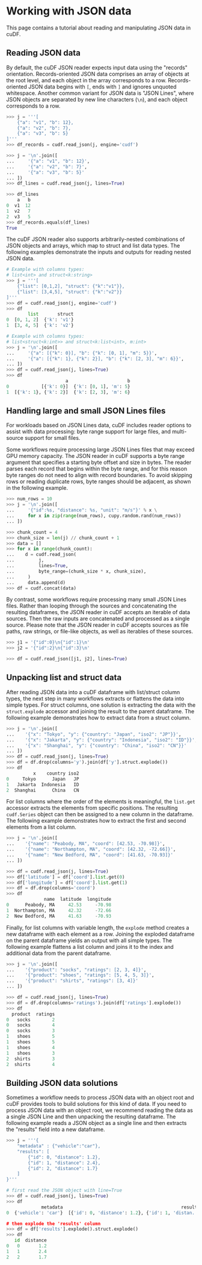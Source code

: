 # Working with JSON data

This page contains a tutorial about reading and manipulating JSON data in cuDF.

## Reading JSON data

By default, the cuDF JSON reader expects input data using the
"records" orientation. Records-oriented JSON data comprises
an array of objects at the root level, and each object in the
array corresponds to a row. Records-oriented JSON data begins
with `[`, ends with `]` and ignores unquoted whitespace.
Another common variant for JSON data is "JSON Lines", where
JSON objects are separated by new line characters (`\n`), and
each object corresponds to a row.

```python
>>> j = '''[
    {"a": "v1", "b": 12},
    {"a": "v2", "b": 7},
    {"a": "v3", "b": 5}
]'''
>>> df_records = cudf.read_json(j, engine='cudf')

>>> j = '\n'.join([
...     '{"a": "v1", "b": 12}',
...     '{"a": "v2", "b": 7}',
...     '{"a": "v3", "b": 5}'
... ])
>>> df_lines = cudf.read_json(j, lines=True)

>>> df_lines
    a   b
0  v1  12
1  v2   7
2  v3   5
>>> df_records.equals(df_lines)
True
```

The cuDF JSON reader also supports arbitrarily-nested combinations
of JSON objects and arrays, which map to struct and list data types.
The following examples demonstrate the inputs and outputs for
reading nested JSON data.

```python
# Example with columns types:
# list<int> and struct<k:string>
>>> j = '''[
    {"list": [0,1,2], "struct": {"k":"v1"}},
    {"list": [3,4,5], "struct": {"k":"v2"}}
]'''
>>> df = cudf.read_json(j, engine='cudf')
>>> df
        list       struct
0  [0, 1, 2]  {'k': 'v1'}
1  [3, 4, 5]  {'k': 'v2'}

# Example with columns types:
# list<struct<k:int>> and struct<k:list<int>, m:int>
>>> j = '\n'.join([
...     '{"a": [{"k": 0}], "b": {"k": [0, 1], "m": 5}}',
...     '{"a": [{"k": 1}, {"k": 2}], "b": {"k": [2, 3], "m": 6}}',
... ])
>>> df = cudf.read_json(j, lines=True)
>>> df
                      a                      b
0            [{'k': 0}]  {'k': [0, 1], 'm': 5}
1  [{'k': 1}, {'k': 2}]  {'k': [2, 3], 'm': 6}
```

## Handling large and small JSON Lines files

For workloads based on JSON Lines data, cuDF includes reader options
to assist with data processing: byte range support for large files,
and multi-source support for small files.

Some workflows require processing large JSON Lines files that may
exceed GPU memory capacity. The JSON reader in cuDF supports a byte
range argument that specifies a starting byte offset and size in bytes.
The reader parses each record that begins within the byte range,
and for this reason byte ranges do not need to align with record
boundaries. To avoid skipping rows or reading duplicate rows, byte ranges
should be adjacent, as shown in the following example.

```python
>>> num_rows = 10
>>> j = '\n'.join([
...     '{"id":%s, "distance": %s, "unit": "m/s"}' % x \
...     for x in zip(range(num_rows), cupy.random.rand(num_rows))
... ])

>>> chunk_count = 4
>>> chunk_size = len(j) // chunk_count + 1
>>> data = []
>>> for x in range(chunk_count):
...    d = cudf.read_json(
...         j,
...         lines=True,
...         byte_range=(chunk_size * x, chunk_size),
...     )
...     data.append(d)
>>> df = cudf.concat(data)
```

By contrast, some workflows require processing many small JSON
Lines files. Rather than looping through the sources and
concatenating the resulting dataframes, the JSON reader in
cuDF accepts an iterable of data sources. Then the raw inputs
are concatenated and processed as a single source. Please
note that the JSON reader in cuDF accepts sources as file paths,
raw strings, or file-like objects, as well as iterables of these sources.

```python
>>> j1 = '{"id":0}\n{"id":1}\n'
>>> j2 = '{"id":2}\n{"id":3}\n'

>>> df = cudf.read_json([j1, j2], lines=True)
```

## Unpacking list and struct data

After reading JSON data into a cuDF dataframe with list/struct
column types, the next step in many workflows extracts or
flattens the data into simple types. For struct columns, one
solution is extracting the data with the `struct.explode`
accessor and joining the result to the parent dataframe. The
following example demonstrates how to extract data from a struct column.

```python
>>> j = '\n'.join([
...    '{"x": "Tokyo", "y": {"country": "Japan", "iso2": "JP"}}',
...    '{"x": "Jakarta", "y": {"country": "Indonesia", "iso2": "ID"}}',
...    '{"x": "Shanghai", "y": {"country": "China", "iso2": "CN"}}'
... ])
>>> df = cudf.read_json(j, lines=True)
>>> df = df.drop(columns='y').join(df['y'].struct.explode())
>>> df
          x    country iso2
0     Tokyo      Japan   JP
1   Jakarta  Indonesia   ID
2  Shanghai      China   CN
```

For list columns where the order of the elements is meaningful,
the `list.get` accessor extracts the elements from specific
positions. The resulting `cudf.Series` object can then be assigned
to a new column in the dataframe. The following example
demonstrates how to extract the first and second elements from a
list column.

```python
>>> j = '\n'.join([
...    '{"name": "Peabody, MA", "coord": [42.53, -70.98]}',
...    '{"name": "Northampton, MA", "coord": [42.32, -72.66]}',
...    '{"name": "New Bedford, MA", "coord": [41.63, -70.93]}'
... ])

>>> df = cudf.read_json(j, lines=True)
>>> df['latitude'] = df['coord'].list.get(0)
>>> df['longitude'] = df['coord'].list.get(1)
>>> df = df.drop(columns='coord')
>>> df
              name  latitude  longitude
0      Peabody, MA     42.53     -70.98
1  Northampton, MA     42.32     -72.66
2  New Bedford, MA     41.63     -70.93
```

Finally, for list columns with variable length, the `explode`
method creates a new dataframe with each element as a row.
Joining the exploded dataframe on the parent dataframe yields
an output with all simple types. The following example flattens
a list column and joins it to the index and additional data from
the parent dataframe.

```python
>>> j = '\n'.join([
...    '{"product": "socks", "ratings": [2, 3, 4]}',
...    '{"product": "shoes", "ratings": [5, 4, 5, 3]}',
...    '{"product": "shirts", "ratings": [3, 4]}'
... ])

>>> df = cudf.read_json(j, lines=True)
>>> df = df.drop(columns='ratings').join(df['ratings'].explode())
>>> df
  product  ratings
0   socks        2
0   socks        4
0   socks        3
1   shoes        5
1   shoes        5
1   shoes        4
1   shoes        3
2  shirts        3
2  shirts        4
```

## Building JSON data solutions

Sometimes a workflow needs to process JSON data with an object
root and cuDF provides tools to build solutions for this kind
of data. If you need to process JSON data with an object root,
we recommend reading the data as a single JSON Line and then
unpacking the resulting dataframe. The following example
reads a JSON object as a single line and then extracts the
"results" field into a new dataframe.

```python
>>> j = '''{
    "metadata" : {"vehicle":"car"},
    "results": [
        {"id": 0, "distance": 1.2},
        {"id": 1, "distance": 2.4},
        {"id": 2, "distance": 1.7}
    ]
}'''

# first read the JSON object with line=True
>>> df = cudf.read_json(j, lines=True)
>>> df
             metadata                                            results
0  {'vehicle': 'car'}  [{'id': 0, 'distance': 1.2}, {'id': 1, 'distan...

# then explode the 'results' column
>>> df = df['results'].explode().struct.explode()
>>> df
   id  distance
0   0       1.2
1   1       2.4
2   2       1.7
```
